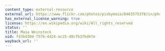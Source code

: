 ```yaml
---
content_type: external-resource
external_url: https://www.flickr.com/photos/pixbymaia/8463575378/in/photolist-dTU36q-dTNnxR-dYe69c
has_external_license_warning: true
license: https://en.wikipedia.org/wiki/All_rights_reserved
status: ''
title: Maia Weinstock
uid: fd3bd30d-7576-4d24-ac25-d8cfb37bd47e
wayback_url: ''
---
```

